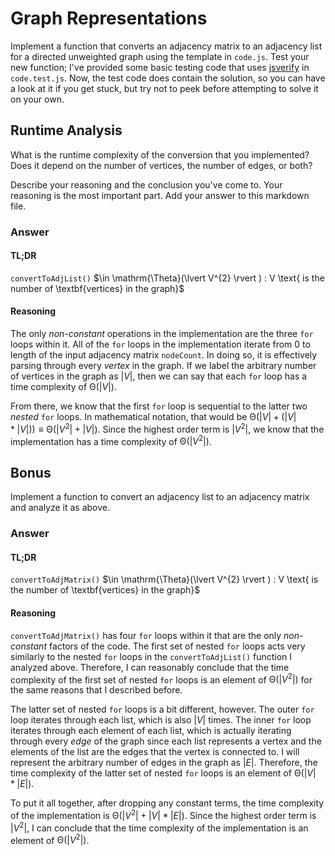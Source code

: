 # Graph Representations

Implement a function that converts an adjacency matrix to an adjacency list for
a directed unweighted graph using the template in `code.js`. Test your new
function; I've provided some basic testing code that uses
[jsverify](https://jsverify.github.io/) in `code.test.js`. Now, the test code
does contain the solution, so you can have a look at it if you get stuck, but
try not to peek before attempting to solve it on your own.

## Runtime Analysis

What is the runtime complexity of the conversion that you implemented? Does it depend on the number of vertices, the number of edges, or both?

Describe your reasoning and the conclusion you've come to. Your reasoning is the most important part. Add your answer to this markdown file.

### Answer

#### TL;DR

`convertToAdjList()` $\in \mathrm{\Theta}(\lvert V^{2} \rvert ) : V \text{ is the number of \textbf{vertices} in the graph}$

#### Reasoning

The only *non-constant* operations in the implementation are the three `for` loops within it. All of the `for` loops in the implementation iterate from $0$ to length of the input adjacency matrix `nodeCount`. In doing so, it is effectively parsing through every *vertex* in the graph. If we label the arbitrary number of vertices in the graph as $\lvert V \rvert$, then we can say that each `for` loop has a time complexity of $\mathrm{\Theta}(\lvert V \rvert)$. 

From there, we know that the first `for` loop is sequential to the latter two *nested* `for` loops. In mathematical notation, that would be $\mathrm{\Theta}(\lvert V \rvert + (\lvert V \rvert * \lvert V \rvert)) \equiv \mathrm{\Theta}(\lvert V^{2} \rvert + \lvert V \rvert )$. Since the highest order term is $\lvert V^{2} \rvert$, we know that the implementation has a time complexity of $\mathrm{\Theta}(\lvert V^{2} \rvert)$.


## Bonus

Implement a function to convert an adjacency list to an adjacency matrix and analyze it as above.

### Answer

#### TL;DR

`convertToAdjMatrix()` $\in \mathrm{\Theta}(\lvert V^{2} \rvert ) : V \text{ is the number of \textbf{vertices} in the graph}$

#### Reasoning

`convertToAdjMatrix()` has four `for` loops within it that are the only *non-constant* factors of the code. The first set of nested `for` loops acts very similarly to the nested `for` loops in the `convertToAdjList()` function I analyzed above. Therefore, I can reasonably conclude that the time complexity of the first set of nested `for` loops is an element of $\mathrm{\Theta}(\lvert V^{2} \rvert)$ for the same reasons that I described before.

 The latter set of nested `for` loops is a bit different, however. The outer `for` loop iterates through each list, which is also $\lvert V \rvert$ times. The inner `for` loop iterates through each element of each list, which is actually iterating through every *edge* of the graph since each list represents a vertex and the elements of the list are the edges that the vertex is connected to. I will represent the arbitrary number of edges in the graph as $\lvert E \rvert$. Therefore, the time complexity of the latter set of nested `for` loops is an element of $\mathrm{\Theta}(\lvert V \rvert * \lvert E \rvert)$.

 To put it all together, after dropping any constant terms, the time complexity of the implementation is $\mathrm{\Theta}(\lvert V^{2} \rvert + \lvert V \rvert * \lvert E \rvert)$. Since the highest order term is $\lvert V^{2} \rvert$, I can conclude that the time complexity of the implementation is an element of $\mathrm{\Theta}(\lvert V^{2} \rvert)$.